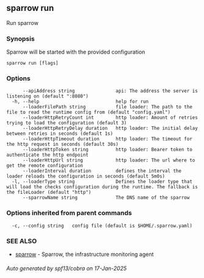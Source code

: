 ## sparrow run

Run sparrow

### Synopsis

Sparrow will be started with the provided configuration

```
sparrow run [flags]
```

### Options

```
      --apiAddress string               api: The address the server is listening on (default ":8080")
  -h, --help                            help for run
      --loaderFilePath string           file loader: The path to the file to read the runtime config from (default "config.yaml")
      --loaderHttpRetryCount int        http loader: Amount of retries trying to load the configuration (default 3)
      --loaderHttpRetryDelay duration   http loader: The initial delay between retries in seconds (default 1s)
      --loaderHttpTimeout duration      http loader: The timeout for the http request in seconds (default 30s)
      --loaderHttpToken string          http loader: Bearer token to authenticate the http endpoint
      --loaderHttpUrl string            http loader: The url where to get the remote configuration
      --loaderInterval duration         defines the interval the loader reloads the configuration in seconds (default 5m0s)
  -l, --loaderType string               Defines the loader type that will load the checks configuration during the runtime. The fallback is the fileLoader (default "http")
      --sparrowName string              The DNS name of the sparrow
```

### Options inherited from parent commands

```
  -c, --config string   config file (default is $HOME/.sparrow.yaml)
```

### SEE ALSO

* [sparrow](sparrow.md)	 - Sparrow, the infrastructure monitoring agent

###### Auto generated by spf13/cobra on 17-Jan-2025
